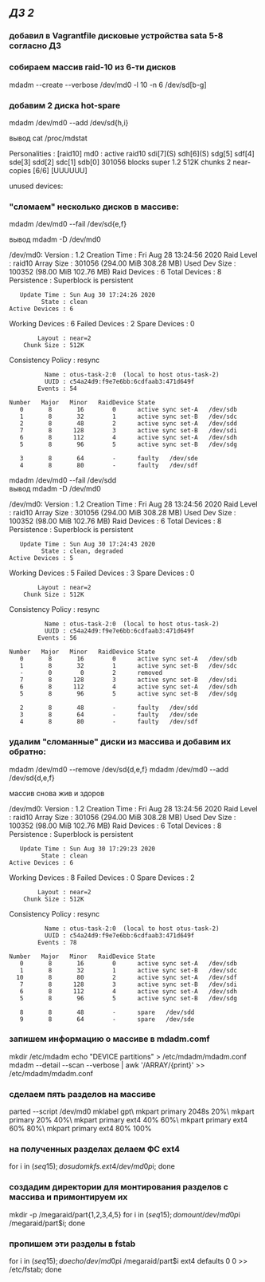 ## *ДЗ 2*
### добавил в Vagrantfile дисковые устройства sata 5-8 согласно ДЗ
### собираем массив raid-10 из 6-ти дисков
mdadm --create --verbose /dev/md0 -l 10 -n 6 /dev/sd[b-g]
### добавим 2 диска hot-spare
mdadm /dev/md0 --add /dev/sd{h,i}
<detail>
<summary>вывод cat /proc/mdstat</summapy>
<p>
Personalities : [raid10] 
md0 : active raid10 sdi[7](S) sdh[6](S) sdg[5] sdf[4] sde[3] sdd[2] sdc[1] sdb[0]
      301056 blocks super 1.2 512K chunks 2 near-copies [6/6] [UUUUUU]
      
unused devices: <none>
</p>
</detail>

### "сломаем" несколько дисков в массиве:
mdadm /dev/md0 --fail /dev/sd{e,f}
<detail>
<summary>вывод mdadm -D /dev/md0 </summapy>
<p>
/dev/md0:
           Version : 1.2
     Creation Time : Fri Aug 28 13:24:56 2020
        Raid Level : raid10
        Array Size : 301056 (294.00 MiB 308.28 MB)
     Used Dev Size : 100352 (98.00 MiB 102.76 MB)
      Raid Devices : 6
     Total Devices : 8
       Persistence : Superblock is persistent

       Update Time : Sun Aug 30 17:24:26 2020
             State : clean 
    Active Devices : 6
   Working Devices : 6
    Failed Devices : 2
     Spare Devices : 0

            Layout : near=2
        Chunk Size : 512K

Consistency Policy : resync

              Name : otus-task-2:0  (local to host otus-task-2)
              UUID : c54a24d9:f9e7e6bb:6cdfaab3:471d649f
            Events : 54

    Number   Major   Minor   RaidDevice State
       0       8       16        0      active sync set-A   /dev/sdb
       1       8       32        1      active sync set-B   /dev/sdc
       2       8       48        2      active sync set-A   /dev/sdd
       7       8      128        3      active sync set-B   /dev/sdi
       6       8      112        4      active sync set-A   /dev/sdh
       5       8       96        5      active sync set-B   /dev/sdg

       3       8       64        -      faulty   /dev/sde
       4       8       80        -      faulty   /dev/sdf
</p>
</detail>
mdadm /dev/md0 --fail /dev/sdd
<detail>
<summary>вывод mdadm -D /dev/md0 </summapy>
<p>
/dev/md0:
           Version : 1.2
     Creation Time : Fri Aug 28 13:24:56 2020
        Raid Level : raid10
        Array Size : 301056 (294.00 MiB 308.28 MB)
     Used Dev Size : 100352 (98.00 MiB 102.76 MB)
      Raid Devices : 6
     Total Devices : 8
       Persistence : Superblock is persistent

       Update Time : Sun Aug 30 17:24:43 2020
             State : clean, degraded 
    Active Devices : 5
   Working Devices : 5
    Failed Devices : 3
     Spare Devices : 0

            Layout : near=2
        Chunk Size : 512K

Consistency Policy : resync

              Name : otus-task-2:0  (local to host otus-task-2)
              UUID : c54a24d9:f9e7e6bb:6cdfaab3:471d649f
            Events : 56

    Number   Major   Minor   RaidDevice State
       0       8       16        0      active sync set-A   /dev/sdb
       1       8       32        1      active sync set-B   /dev/sdc
       -       0        0        2      removed
       7       8      128        3      active sync set-B   /dev/sdi
       6       8      112        4      active sync set-A   /dev/sdh
       5       8       96        5      active sync set-B   /dev/sdg

       2       8       48        -      faulty   /dev/sdd
       3       8       64        -      faulty   /dev/sde
       4       8       80        -      faulty   /dev/sdf
</p>
</detail>

### удалим "сломанные" диски из массива и добавим их обратно:
mdadm /dev/md0 --remove /dev/sd{d,e,f}
mdadm /dev/md0 --add /dev/sd{d,e,f}

<detail>
<summary>массив снова жив и здоров</summapy>
<p>
/dev/md0:
           Version : 1.2
     Creation Time : Fri Aug 28 13:24:56 2020
        Raid Level : raid10
        Array Size : 301056 (294.00 MiB 308.28 MB)
     Used Dev Size : 100352 (98.00 MiB 102.76 MB)
      Raid Devices : 6
     Total Devices : 8
       Persistence : Superblock is persistent

       Update Time : Sun Aug 30 17:29:23 2020
             State : clean 
    Active Devices : 6
   Working Devices : 8
    Failed Devices : 0
     Spare Devices : 2

            Layout : near=2
        Chunk Size : 512K

Consistency Policy : resync

              Name : otus-task-2:0  (local to host otus-task-2)
              UUID : c54a24d9:f9e7e6bb:6cdfaab3:471d649f
            Events : 78

    Number   Major   Minor   RaidDevice State
       0       8       16        0      active sync set-A   /dev/sdb
       1       8       32        1      active sync set-B   /dev/sdc
      10       8       80        2      active sync set-A   /dev/sdf
       7       8      128        3      active sync set-B   /dev/sdi
       6       8      112        4      active sync set-A   /dev/sdh
       5       8       96        5      active sync set-B   /dev/sdg

       8       8       48        -      spare   /dev/sdd
       9       8       64        -      spare   /dev/sde
</p>
</detail>

### запишем информацию о массиве в mdadm.comf
mkdir /etc/mdadm
echo "DEVICE partitions" > /etc/mdadm/mdadm.conf
mdadm --detail --scan --verbose | awk '/ARRAY/{print}' >> /etc/mdadm/mdadm.conf
### сделаем пять разделов на массиве
parted --script /dev/md0 mklabel gpt\  mkpart primary 2048s 20%\  mkpart primary 20% 40%\ mkpart primary ext4 40% 60%\ mkpart primary ext4 60% 80%\ mkpart primary ext4 80% 100%
### на полученных разделах делаем ФС ext4
for i in $(seq 1 5); do sudo mkfs.ext4 /dev/md0p$i; done
### создадим директории для монтирования разделов с массива и примонтируем их
mkdir -p /megaraid/part{1,2,3,4,5}
for i in $(seq 1 5); do mount /dev/md0p$i /megaraid/part$i; done
### пропишем эти разделы в fstab
for i in $(seq 1 5); do echo /dev/md0p$i /megaraid/part$i ext4 defaults 0 0 >> /etc/fstab; done